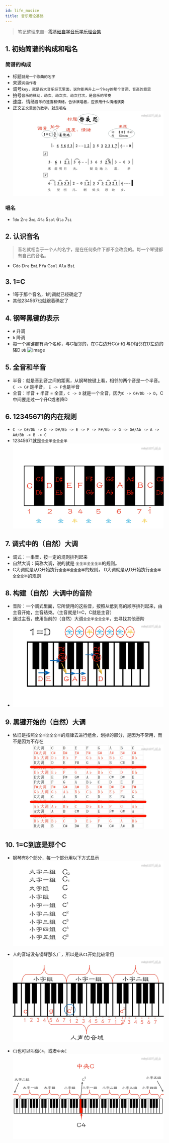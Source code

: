 ```yaml
---
id: life_musice
title: 音乐理论基础
---
```

> 笔记整理来自--[零基础自学音乐学乐理合集](https://www.bilibili.com/video/BV12W411f7YF?p=1)

## 1. 初始简谱的构成和唱名

### 简谱的构成
- 标题`就是一个歌曲的名字`
- 来源`词曲作者`
- 调号`key，就是各大音乐综艺里面，说你能再升上一个key的那个音调、音高的意思`
- 拍号`音乐的律动，动次、动次次、动次打次，是音乐的节奏`
- 速度、情绪`音乐的速度和情绪，告诉演唱者，应该用什么情绪演奏`
- 正文`正文里面的数字，就是唱名`
![image](../static/resource/easy_constrouter.jpeg)

### 唱名
- 1`do` 2`re` 3`mi` 4`fa` 5`sol` 6`la` 7`si`

## 2. 认识音名
> 音名就相当于一个人的名字，是在任何条件下都不会改变的。每一个琴键都有自己的音名。

- C`do` D`re` E`mi` F`fa` G`sol` A`la` B`si`

## 3. 1=C
- 1等于那个音名，1的调就已经确定了
- 其他234567也就跟着确定了

## 4. 钢琴黑键的表示
- `#` 升调
- `b` 降调
- 每一个黑键都有两个名称，与C相邻的，在C右边升C`C#` 和 与D相邻在D左边的降D `Db`
![image](../static/resource/C#Db.jpeg)

## 5. 全音和半音
- 半音：就是音到音之间的距离，从钢琴按键上看，相邻的两个音是一个半音。`C -> C#` 是半音， `E -> F`也是半音
- 全音：半音 + 半音 = 全音，`C -> D` 就是一个全音，因为`C -> C#/Db -> D`，C中间要走过一个升C或者降D
## 6. 12345671的内在规则
- `C -> C#/Db -> D -> D#/Eb -> E -> F -> F#/Gb -> G -> G#/Ab -> A -> A#/Bb -> B -> C`
- 12345671就是`全全半全全全半`
![image](../static/resource/rules.jpeg)

## 7. 调式中的（自然）大调
- 调式：一串音，按一定的规则排列起来
- 自然大调：简称大调，说的就是 `全全半全全全半`的规则。
- C大调就是从C开始执行`全全半全全全半`的规则， D大调就是从D开始执行`全全半全全全半`的规则

## 8. 构建（自然）大调中的音阶
- 音阶：一个调式里面，它所使用的这些音，按照从低到高的顺序排列起来，由主音开始，主音结束。（主音就是1=C，C就是主音）
- 通过主音，使用当前的（自然）大调`全全半全全全半`，去寻找其他音阶
- ![image](../static/resource/jump.jpeg)

## 9. 黑键开始的（自然）大调
- 依旧是按照`全全半全全全半`的规律去进行组合，划掉的部分，是因为不常用，而不是因为不存在
![image](../static/resource/blackjump.jpeg)

## 10. 1=C到底是那个C
- 钢琴有8个部分，每一个部分用以下方式显示
![image](../static/resource/Cgroup.jpeg)

- 人的音域没有钢琴那么广，所以是从`C1`开始比较常用
![image](../static/resource/person.jpeg)

- `C1`也可以叫做`C4`，或者`中央C`
![image](../static/resource/ccc.jpeg)